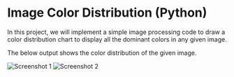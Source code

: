 # Image Color Distribution (Python)

In this project, we will implement a simple image processing code to draw a color distribution chart to display
all the dominant colors in any given image.

The below output shows the color distribution of the given image.

![Screenshot 1](https://imgur.com/zZdMUsB.jpg)
![Screenshot 2](https://imgur.com/a/E45SNLG.jpg)
